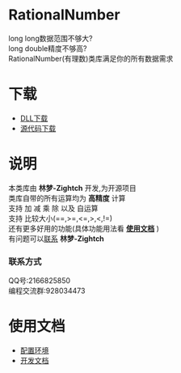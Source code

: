 # RationalNumber
long long数据范围不够大?  
long double精度不够高?  
RationalNumber(有理数)类库满足你的所有数据需求  
# 下载
* [DLL下载](https://github.com/Zightch/rational-number/releases)  
* [源代码下载](https://github.com/Zightch/rational-number/archive/refs/heads/main.zip)  
# 说明  
本类库由 **林梦-Zightch** 开发,为开源项目  
类库自带的所有运算均为 **高精度** 计算  
支持 加 减 乘 除 以及 自运算  
支持 比较大小(==,>=,<=,>,<,!=)  
还有更多好用的功能(具体功能用法看 [**使用文档**](https://github.com/Zightch/rational-number#%E4%BD%BF%E7%94%A8%E6%96%87%E6%A1%A3) )  
有问题可以[联系](https://github.com/Zightch/rational-number#%E8%81%94%E7%B3%BB%E6%96%B9%E5%BC%8F) **林梦-Zightch**  
### 联系方式  
QQ号:2166825850  
编程交流群:928034473  
# 使用文档  
* [配置环境](https://github.com/Zightch/rational-number#%E9%85%8D%E7%BD%AE%E7%8E%AF%E5%A2%83)  
* [开发文档](https://github.com/Zightch/rational-number#%E5%BC%80%E5%8F%91%E6%96%87%E6%A1%A3)  
